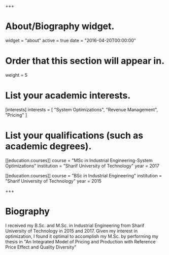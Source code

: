 +++
# About/Biography widget.
widget = "about"
active = true
date = "2016-04-20T00:00:00"

# Order that this section will appear in.
weight = 5

# List your academic interests.
[interests]
  interests = [
    "System Optimizations",
    "Revenue Management",
    "Pricing"
  ]

# List your qualifications (such as academic degrees).

[[education.courses]]
  course = "MSc in Industrial Engineering-System Optimizations"
  institution = "Sharif University of Technology"
  year = 2017

[[education.courses]]
  course = "BSc in Industrial Engineering"
  institution = "Sharif University of Technology"
  year = 2015
 
+++

# Biography

I received my B.Sc. and M.Sc. in Industrial Engineering from Sharif University of Technology in 2015 and 2017. Given my interest in optimization, I found it optimal to accomplish my M.Sc. by performing my thesis in "An Integrated Model of Pricing and Production with Reference Price Effect and Quality Diversity"
